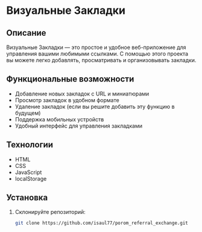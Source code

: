 # Визуальные Закладки

## Описание
Визуальные Закладки — это простое и удобное веб-приложение для управления вашими любимыми ссылками. С помощью этого проекта вы можете легко добавлять, просматривать и организовывать закладки.

## Функциональные возможности
- Добавление новых закладок с URL и миниатюрами
- Просмотр закладок в удобном формате
- Удаление закладок (если вы решите добавить эту функцию в будущем)
- Поддержка мобильных устройств
- Удобный интерфейс для управления закладками

## Технологии
- HTML
- CSS
- JavaScript
- localStorage

## Установка
1. Склонируйте репозиторий:
   ```bash
   git clone https://github.com/isaul77/porom_referral_exchange.git
